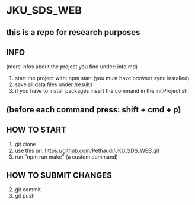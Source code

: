 # JKU_SDS_WEB
## this is a repo for research purposes

## INFO
(more infos about the project you find under: info.md)

1. start the project with: npm start
(you must have browser sync installed)
2. save all data files under /results
3. if you have to install packages insert the command in the initProject.sh

## (before each command press: shift + cmd + p)

##  HOW TO START
1. git clone
2. use this url: https://github.com/Pethaudi/JKU_SDS_WEB.git
3. run "npm run make" (a custom command)

## HOW TO SUBMIT CHANGES
2. git commit
3. git push
